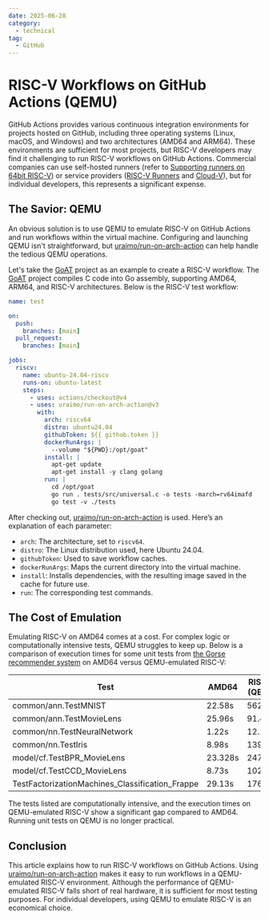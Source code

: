 ```yaml
---
date: 2025-06-28
category:
  - technical
tag:
  - GitHub
---
```

# RISC-V Workflows on GitHub Actions (QEMU)

GitHub Actions provides various continuous integration environments for projects hosted on GitHub, including three operating systems (Linux, macOS, and Windows) and two architectures (AMD64 and ARM64). These environments are sufficient for most projects, but RISC-V developers may find it challenging to run RISC-V workflows on GitHub Actions. Commercial companies can use self-hosted runners (refer to [Supporting runners on 64bit RISC-V](https://github.com/actions/runner/issues/2157)) or service providers ([RISC-V Runners](https://www.riscvrunners.com/) and [Cloud-V](https://cloud-v.co/risc-v-cicd)), but for individual developers, this represents a significant expense.

## The Savior: QEMU

An obvious solution is to use QEMU to emulate RISC-V on GitHub Actions and run workflows within the virtual machine. Configuring and launching QEMU isn't straightforward, but [uraimo/run-on-arch-action](https://github.com/uraimo/run-on-arch-action) can help handle the tedious QEMU operations.

Let's take the [GoAT](https://github.com/gorse-io/goat/tree/main) project as an example to create a RISC-V workflow. The [GoAT](https://github.com/gorse-io/goat/tree/main) project compiles C code into Go assembly, supporting AMD64, ARM64, and RISC-V architectures. Below is the RISC-V test workflow:

```yaml
name: test

on:
  push:
    branches: [main]
  pull_request:
    branches: [main]

jobs:
  riscv:
    name: ubuntu-24.04-riscv
    runs-on: ubuntu-latest
    steps:
      - uses: actions/checkout@v4
      - uses: uraimo/run-on-arch-action@v3
        with:
          arch: riscv64
          distro: ubuntu24.04
          githubToken: ${{ github.token }}
          dockerRunArgs: |
            --volume "${PWD}:/opt/goat"
          install: |
            apt-get update
            apt-get install -y clang golang
          run: |
            cd /opt/goat
            go run . tests/src/universal.c -o tests -march=rv64imafd
            go test -v ./tests
```

After checking out, [uraimo/run-on-arch-action](https://github.com/uraimo/run-on-arch-action) is used. Here’s an explanation of each parameter:
- `arch`: The architecture, set to `riscv64`.
- `distro`: The Linux distribution used, here Ubuntu 24.04.
- `githubToken`: Used to save workflow caches.
- `dockerRunArgs`: Maps the current directory into the virtual machine.
- `install`: Installs dependencies, with the resulting image saved in the cache for future use.
- `run`: The corresponding test commands.

## The Cost of Emulation

Emulating RISC-V on AMD64 comes at a cost. For complex logic or computationally intensive tests, QEMU struggles to keep up. Below is a comparison of execution times for some unit tests from [the Gorse recommender system](https://github.com/gorse-io/gorse) on AMD64 versus QEMU-emulated RISC-V:

| Test | AMD64 | RISC-V (QEMU) |
|---|---|---|
| common/ann.TestMNIST | 22.58s | 562.50s |
| common/ann.TestMovieLens | 25.96s | 91.42s |
| common/nn.TestNeuralNetwork | 1.22s | 12.10s |
| common/nn.TestIris | 8.98s | 139.29s |
| model/cf.TestBPR_MovieLens | 23.328s | 247.33s |
| model/cf.TestCCD_MovieLens | 8.73s | 102.63s |
| TestFactorizationMachines_Classification_Frappe | 29.13s | 176.41s |

The tests listed are computationally intensive, and the execution times on QEMU-emulated RISC-V show a significant gap compared to AMD64. Running unit tests on QEMU is no longer practical.

## Conclusion

This article explains how to run RISC-V workflows on GitHub Actions. Using [uraimo/run-on-arch-action](https://github.com/uraimo/run-on-arch-action) makes it easy to run workflows in a QEMU-emulated RISC-V environment. Although the performance of QEMU-emulated RISC-V falls short of real hardware, it is sufficient for most testing purposes. For individual developers, using QEMU to emulate RISC-V is an economical choice.
